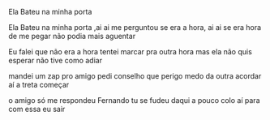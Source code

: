 Ela Bateu na minha porta

Ela Bateu na minha porta ,ai ai
me perguntou se era a hora, ai ai
se era hora de me pegar
não podia mais aguentar

Eu falei que não era a hora
tentei marcar pra outra hora
mas ela não quis esperar
não tive como adiar

mandei um zap pro amigo
pedi conselho que perigo
medo da outra acordar
aí a treta começar

o amigo só me respondeu
Fernando tu se fudeu
daqui a pouco colo aí
para com essa eu sair

 


